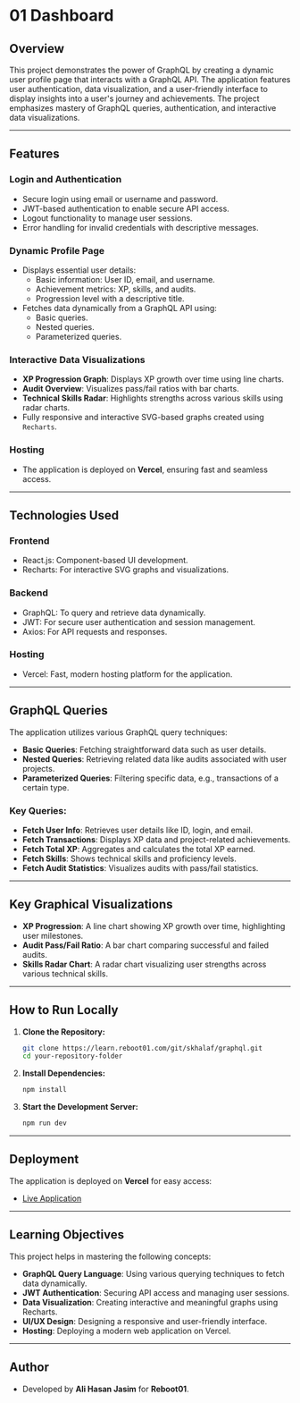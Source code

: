 # 01 Dashboard

## Overview

This project demonstrates the power of GraphQL by creating a dynamic user profile page that interacts with a GraphQL API. The application features user authentication, data visualization, and a user-friendly interface to display insights into a user's journey and achievements. The project emphasizes mastery of GraphQL queries, authentication, and interactive data visualizations.

---

## Features

### **Login and Authentication**

- Secure login using email or username and password.
- JWT-based authentication to enable secure API access.
- Logout functionality to manage user sessions.
- Error handling for invalid credentials with descriptive messages.

### **Dynamic Profile Page**

- Displays essential user details:
  - Basic information: User ID, email, and username.
  - Achievement metrics: XP, skills, and audits.
  - Progression level with a descriptive title.
- Fetches data dynamically from a GraphQL API using:
  - Basic queries.
  - Nested queries.
  - Parameterized queries.

### **Interactive Data Visualizations**

- **XP Progression Graph**: Displays XP growth over time using line charts.
- **Audit Overview**: Visualizes pass/fail ratios with bar charts.
- **Technical Skills Radar**: Highlights strengths across various skills using radar charts.
- Fully responsive and interactive SVG-based graphs created using `Recharts`.

### **Hosting**

- The application is deployed on **Vercel**, ensuring fast and seamless access.

---

## Technologies Used

### **Frontend**

- React.js: Component-based UI development.
- Recharts: For interactive SVG graphs and visualizations.

### **Backend**

- GraphQL: To query and retrieve data dynamically.
- JWT: For secure user authentication and session management.
- Axios: For API requests and responses.

### **Hosting**

- Vercel: Fast, modern hosting platform for the application.

---

## GraphQL Queries

The application utilizes various GraphQL query techniques:

- **Basic Queries**: Fetching straightforward data such as user details.
- **Nested Queries**: Retrieving related data like audits associated with user projects.
- **Parameterized Queries**: Filtering specific data, e.g., transactions of a certain type.

### Key Queries:

- **Fetch User Info**: Retrieves user details like ID, login, and email.
- **Fetch Transactions**: Displays XP data and project-related achievements.
- **Fetch Total XP**: Aggregates and calculates the total XP earned.
- **Fetch Skills**: Shows technical skills and proficiency levels.
- **Fetch Audit Statistics**: Visualizes audits with pass/fail statistics.

---

## Key Graphical Visualizations

- **XP Progression**: A line chart showing XP growth over time, highlighting user milestones.
- **Audit Pass/Fail Ratio**: A bar chart comparing successful and failed audits.
- **Skills Radar Chart**: A radar chart visualizing user strengths across various technical skills.

---

## How to Run Locally

1. **Clone the Repository:**

   ```bash
   git clone https://learn.reboot01.com/git/skhalaf/graphql.git
   cd your-repository-folder
   ```

2. **Install Dependencies:**

   ```bash
   npm install
   ```

3. **Start the Development Server:**

   ```bash
   npm run dev
   ```

---

## Deployment

The application is deployed on **Vercel** for easy access:

- [Live Application]()

---

## Learning Objectives

This project helps in mastering the following concepts:

- **GraphQL Query Language**: Using various querying techniques to fetch data dynamically.
- **JWT Authentication**: Securing API access and managing user sessions.
- **Data Visualization**: Creating interactive and meaningful graphs using Recharts.
- **UI/UX Design**: Designing a responsive and user-friendly interface.
- **Hosting**: Deploying a modern web application on Vercel.

---

## Author

- Developed by **Ali Hasan Jasim** for **Reboot01**.
